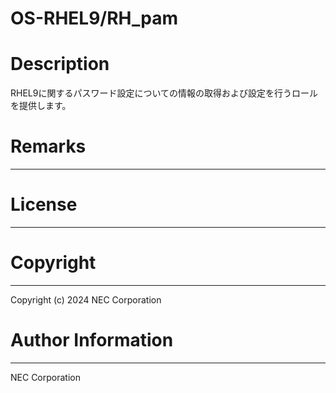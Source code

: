 OS-RHEL9/RH_pam
=======================================================
# Description
RHEL9に関するパスワード設定についての情報の取得および設定を行うロールを提供します。

# Remarks
-------

# License
-------

# Copyright
---------
Copyright (c) 2024 NEC Corporation

# Author Information
------------------
NEC Corporation
